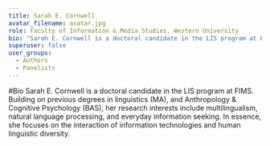 ```yaml
---
title: Sarah E. Cornwell
avatar_filename: avatar.jpg
role: Faculty of Information & Media Studies, Western University
bio: "Sarah E. Cornwell is a doctoral candidate in the LIS program at FIMS. Building on previous degrees in linguistics (MA), and Anthropology & Cognitive Psychology (BAS), her research interests include multilingualism, natural language processing, and everyday information seeking. In essence, she focuses on the interaction of information technologies and human linguistic diversity."
superuser: false
user_groups:
  - Authors
  - Panelists
---
```


#Bio
Sarah E. Cornwell is a doctoral candidate in the LIS program at FIMS. Building on previous degrees in linguistics (MA), and Anthropology & Cognitive Psychology (BAS), her research interests include multilingualism, natural language processing, and everyday information seeking. In essence, she focuses on the interaction of information technologies and human linguistic diversity.

